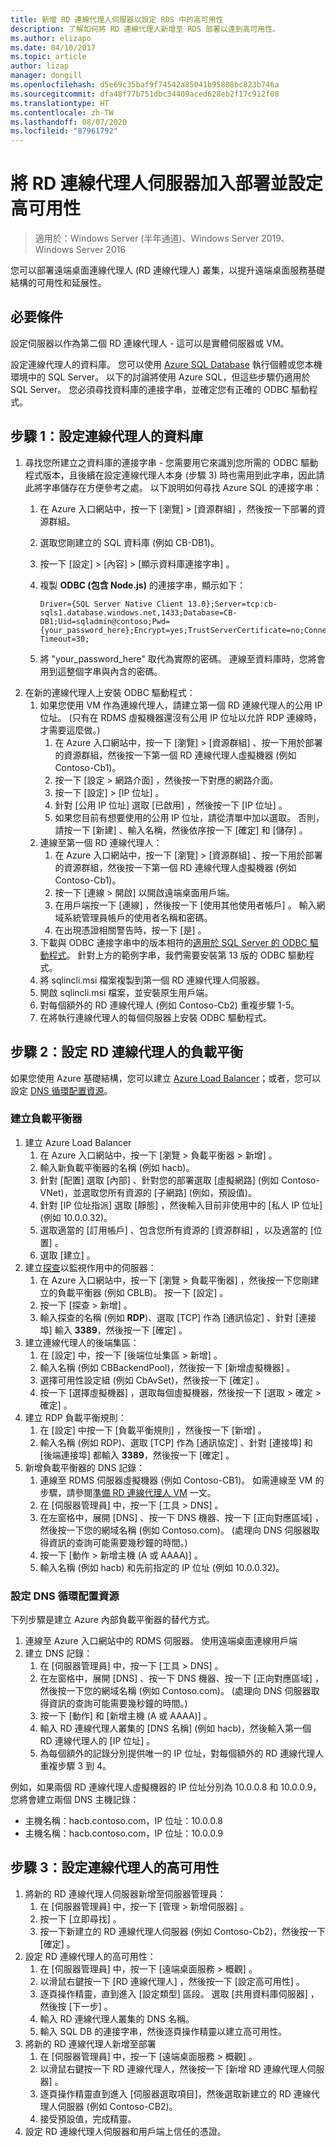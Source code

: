 ```yaml
---
title: 新增 RD 連線代理人伺服器以設定 RDS 中的高可用性
description: 了解如何將 RD 連線代理人新增至 RDS 部署以達到高可用性。
ms.author: elizapo
ms.date: 04/10/2017
ms.topic: article
author: lizap
manager: dongill
ms.openlocfilehash: d5e69c35baf9f74542a85041b95808bc823b746a
ms.sourcegitcommit: dfa48f77b751dbc34409aced628eb2f17c912f08
ms.translationtype: HT
ms.contentlocale: zh-TW
ms.lasthandoff: 08/07/2020
ms.locfileid: "87961792"
---
```

# <a name="add-the-rd-connection-broker-server-to-the-deployment-and-configure-high-availability"></a>將 RD 連線代理人伺服器加入部署並設定高可用性

>適用於：Windows Server (半年通道)、Windows Server 2019、Windows Server 2016

您可以部署遠端桌面連線代理人 (RD 連線代理人) 叢集，以提升遠端桌面服務基礎結構的可用性和延展性。

## <a name="pre-requisites"></a>必要條件

設定伺服器以作為第二個 RD 連線代理人 - 這可以是實體伺服器或 VM。

設定連線代理人的資料庫。 您可以使用 [Azure SQL Database](/azure/azure-sql/database/single-database-create-quickstart#create-a-new-aure-sql-database) 執行個體或您本機環境中的 SQL Server。 以下的討論將使用 Azure SQL，但這些步驟仍適用於 SQL Server。 您必須尋找資料庫的連接字串，並確定您有正確的 ODBC 驅動程式。

## <a name="step-1-configure-the-database-for-the-connection-broker"></a>步驟 1：設定連線代理人的資料庫

1. 尋找您所建立之資料庫的連接字串 - 您需要用它來識別您所需的 ODBC 驅動程式版本，且後續在設定連線代理人本身 (步驟 3) 時也需用到此字串，因此請此將字串儲存在方便參考之處。 以下說明如何尋找 Azure SQL 的連接字串：
    1. 在 Azure 入口網站中，按一下 [瀏覽] > [資源群組]  ，然後按一下部署的資源群組。
    2. 選取您剛建立的 SQL 資料庫 (例如 CB-DB1)。
    3. 按一下 [設定]   > [內容]   > [顯示資料庫連接字串]  。
    4. 複製 **ODBC (包含 Node.js)** 的連接字串，顯示如下：

        ```
        Driver={SQL Server Native Client 13.0};Server=tcp:cb-sqls1.database.windows.net,1433;Database=CB-DB1;Uid=sqladmin@contoso;Pwd={your_password_here};Encrypt=yes;TrustServerCertificate=no;Connection Timeout=30;
        ```

    5. 將 "your_password_here" 取代為實際的密碼。 連線至資料庫時，您將會用到這整個字串與內含的密碼。
2. 在新的連線代理人上安裝 ODBC 驅動程式：
   1. 如果您使用 VM 作為連線代理人，請建立第一個 RD 連線代理人的公用 IP 位址。 (只有在 RDMS 虛擬機器還沒有公用 IP 位址以允許 RDP 連線時，才需要這麼做。)
       1. 在 Azure 入口網站中，按一下 [瀏覽]   > [資源群組]  、按一下用於部署的資源群組，然後按一下第一個 RD 連線代理人虛擬機器 (例如 Contoso-Cb1)。
       2. 按一下 [設定 > 網路介面]  ，然後按一下對應的網路介面。
       3. 按一下 [設定] > [IP 位址]  。
       4. 針對 [公用 IP 位址]  選取 [已啟用]  ，然後按一下 [IP 位址]  。
       5. 如果您目前有想要使用的公用 IP 位址，請從清單中加以選取。 否則，請按一下 [新建]  、輸入名稱，然後依序按一下 [確定]  和 [儲存]  。
   2. 連線至第一個 RD 連線代理人：
       1. 在 Azure 入口網站中，按一下 [瀏覽]   > [資源群組]  、按一下用於部署的資源群組，然後按一下第一個 RD 連線代理人虛擬機器 (例如 Contoso-Cb1)。
       2. 按一下 [連線 > 開啟]  以開啟遠端桌面用戶端。
       3. 在用戶端按一下 [連線]  ，然後按一下 [使用其他使用者帳戶]  。 輸入網域系統管理員帳戶的使用者名稱和密碼。
       4. 在出現憑證相關警告時，按一下 [是]  。
   3. 下載與 ODBC 連接字串中的版本相符的[適用於 SQL Server 的 ODBC 驅動程式](https://www.microsoft.com/download/confirmation.aspx?id=50420)。 針對上方的範例字串，我們需要安裝第 13 版的 ODBC 驅動程式。
   4. 將 sqlincli.msi 檔案複製到第一個 RD 連線代理人伺服器。
   5. 開啟 sqlincli.msi 檔案，並安裝原生用戶端。
   6. 對每個額外的 RD 連線代理人 (例如 Contoso-Cb2) 重複步驟 1-5。
   7. 在將執行連線代理人的每個伺服器上安裝 ODBC 驅動程式。

## <a name="step-2-configure-load-balancing-on-the-rd-connection-brokers"></a>步驟 2：設定 RD 連線代理人的負載平衡

如果您使用 Azure 基礎結構，您可以建立 [Azure Load Balancer](#create-a-load-balancer)；或者，您可以設定 [DNS 循環配置資源](#configure-dns-round-robin)。

### <a name="create-a-load-balancer"></a>建立負載平衡器
1. 建立 Azure Load Balancer
      1. 在 Azure 入口網站中，按一下 [瀏覽 > 負載平衡器 > 新增]  。
      2. 輸入新負載平衡器的名稱 (例如 hacb)。
      3. 針對 [配置]  選取 [內部]  、針對您的部署選取 [虛擬網路]  (例如 Contoso-VNet)，並選取您所有資源的 [子網路]  (例如，預設值)。
      4. 針對 [IP 位址指派]  選取 [靜態]  ，然後輸入目前非使用中的 [私人 IP 位址]  (例如 10.0.0.32)。
      5. 選取適當的 [訂用帳戶]  、包含您所有資源的 [資源群組]  ，以及適當的 [位置]  。
      6. 選取 [建立]  。
2. 建立[探查](/azure/load-balancer/load-balancer-custom-probe-overview)以監視作用中的伺服器：
      1. 在 Azure 入口網站中，按一下 [瀏覽 > 負載平衡器]  ，然後按一下您剛建立的負載平衡器 (例如 CBLB)。 按一下 [設定]  。
      2. 按一下 [探查 > 新增]  。
      3. 輸入探查的名稱 (例如 **RDP**)、選取 [TCP]  作為 [通訊協定]  、針對 [連接埠]  輸入 **3389**，然後按一下 [確定]  。
3. 建立連線代理人的後端集區：
      1. 在 [設定]  中，按一下 [後端位址集區 > 新增]  。
      2. 輸入名稱 (例如 CBBackendPool)，然後按一下 [新增虛擬機器]  。
      3. 選擇可用性設定組 (例如 CbAvSet)，然後按一下 [確定]  。
      3. 按一下 [選擇虛擬機器]  ，選取每個虛擬機器，然後按一下 [選取 > 確定 > 確定]  。
4. 建立 RDP 負載平衡規則：
      1. 在 [設定]  中按一下 [負載平衡規則]  ，然後按一下 [新增]  。
      2. 輸入名稱 (例如 RDP)、選取 [TCP]  作為 [通訊協定]  、針對 [連接埠]  和 [後端連接埠]  都輸入 **3389**，然後按一下 [確定]  。
5. 新增負載平衡器的 DNS 記錄：
      1. 連線至 RDMS 伺服器虛擬機器 (例如 Contoso-CB1)。 如需連線至 VM 的步驟，請參閱[準備 RD 連線代理人 VM](./rds-prepare-vms.md) 一文。
      2. 在 [伺服器管理員] 中，按一下 [工具 > DNS]  。
      3. 在左窗格中，展開 [DNS]  、按一下 DNS 機器、按一下 [正向對應區域]  ，然後按一下您的網域名稱 (例如 Contoso.com)。 (處理向 DNS 伺服器取得資訊的查詢可能需要幾秒鐘的時間。)
      4. 按一下 [動作 > 新增主機 (A 或 AAAA)]  。
      9. 輸入名稱 (例如 hacb) 和先前指定的 IP 位址 (例如 10.0.0.32)。

### <a name="configure-dns-round-robin"></a>設定 DNS 循環配置資源

下列步驟是建立 Azure 內部負載平衡器的替代方式。

1. 連線至 Azure 入口網站中的 RDMS 伺服器。 使用遠端桌面連線用戶端
2. 建立 DNS 記錄：
      1. 在 [伺服器管理員] 中，按一下 [工具 > DNS]  。
      2. 在左窗格中，展開 [DNS]  、按一下 DNS 機器、按一下 [正向對應區域]  ，然後按一下您的網域名稱 (例如 Contoso.com)。 (處理向 DNS 伺服器取得資訊的查詢可能需要幾秒鐘的時間。)
      3. 按一下 [動作]  和 [新增主機 (A 或 AAAA)]  。
      4. 輸入 RD 連線代理人叢集的 [DNS 名稱]  (例如 hacb)，然後輸入第一個 RD 連線代理人的 [IP 位址]  。
      5. 為每個額外的記錄分別提供唯一的 IP 位址，對每個額外的 RD 連線代理人重複步驟 3 到 4。


例如，如果兩個 RD 連線代理人虛擬機器的 IP 位址分別為 10.0.0.8 和 10.0.0.9，您將會建立兩個 DNS 主機記錄：
 - 主機名稱：hacb.contoso.com，IP 位址：10.0.0.8
 - 主機名稱：hacb.contoso.com，IP 位址：10.0.0.9

## <a name="step-3-configure-the-connection-brokers-for-high-availability"></a>步驟 3：設定連線代理人的高可用性

1. 將新的 RD 連線代理人伺服器新增至伺服器管理員：
   1. 在 [伺服器管理員] 中，按一下 [管理 > 新增伺服器]  。
   2. 按一下 [立即尋找]  。
   3. 按一下新建立的 RD 連線代理人伺服器 (例如 Contoso-Cb2)，然後按一下 [確定]  。
2. 設定 RD 連線代理人的高可用性：
   1. 在 [伺服器管理員] 中，按一下 [遠端桌面服務 > 概觀]  。
   2. 以滑鼠右鍵按一下 [RD 連線代理人]  ，然後按一下 [設定高可用性]  。
   3. 逐頁操作精靈，直到進入 [設定類型] 區段。 選取 [共用資料庫伺服器]  ，然後按 [下一步]  。
   4. 輸入 RD 連線代理人叢集的 DNS 名稱。
   5. 輸入 SQL DB 的連接字串，然後逐頁操作精靈以建立高可用性。
3. 將新的 RD 連線代理人新增至部署
   1. 在 [伺服器管理員] 中，按一下 [遠端桌面服務 > 概觀]  。
   2. 以滑鼠右鍵按一下 RD 連線代理人，然後按一下 [新增 RD 連線代理人伺服器]  。
   3. 逐頁操作精靈直到進入 [伺服器選取項目]，然後選取新建立的 RD 連線代理人伺服器 (例如 Contoso-CB2)。
   4. 接受預設值，完成精靈。
4. 設定 RD 連線代理人伺服器和用戶端上信任的憑證。
